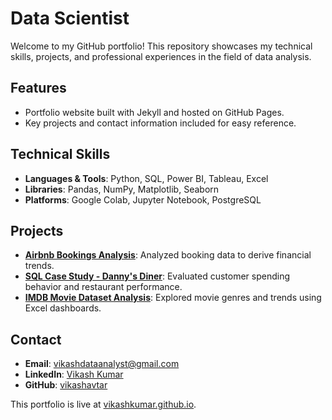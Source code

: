 # Data Scientist

Welcome to my GitHub portfolio! This repository showcases my technical skills, projects, and professional experiences in the field of data analysis.

## Features
- Portfolio website built with Jekyll and hosted on GitHub Pages.
- Key projects and contact information included for easy reference.

## Technical Skills
- **Languages & Tools**: Python, SQL, Power BI, Tableau, Excel
- **Libraries**: Pandas, NumPy, Matplotlib, Seaborn
- **Platforms**: Google Colab, Jupyter Notebook, PostgreSQL

## Projects
- **[Airbnb Bookings Analysis](https://github.com/vikashavtar/Almabetter-Capstone-Project-AirBnb-Bookings)**: Analyzed booking data to derive financial trends.
- **[SQL Case Study - Danny's Diner](https://github.com/vikashavtar/SQL-Case-Study-Danny-s-Diner)**: Evaluated customer spending behavior and restaurant performance.
- **[IMDB Movie Dataset Analysis](https://github.com/vikashavtar/Excel-IMDB-Movies-Dataset)**: Explored movie genres and trends using Excel dashboards.

## Contact
- **Email**: [vikashdataanalyst@gmail.com](mailto:vikashdataanalyst@gmail.com)
- **LinkedIn**: [Vikash Kumar](https://www.linkedin.com/in/vikash-kumar-94253451/)
- **GitHub**: [vikashavtar](https://github.com/vikashavtar)

This portfolio is live at [vikashkumar.github.io](https://vikashkumar.github.io).
